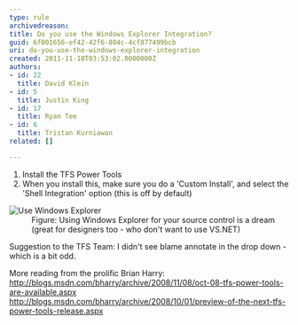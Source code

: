 ```yaml
---
type: rule
archivedreason: 
title: Do you use the Windows Explorer Integration?
guid: 6f001656-ef42-42f6-804c-4cf877499bcb
uri: do-you-use-the-windows-explorer-integration
created: 2011-11-18T03:53:02.0000000Z
authors:
- id: 22
  title: David Klein
- id: 5
  title: Justin King
- id: 17
  title: Ryan Tee
- id: 6
  title: Tristan Kurniawan
related: []

---
```



<ol><li>Install the TFS Power Tools </li>
<li>When you install this, make sure you do a 'Custom Install', and select the 'Shell Integration' option (this is off by default) </li></ol>
<dl><dt><img alt="Use Windows Explorer" src="/PublishingImages/TFS_WE_01.jpg" /></dt>
<dd>Figure&#58; Using Windows Explorer for your source control is a dream (great for designers too - who don't want to use VS.NET) </dd></dl>
<p>Suggestion to the TFS Team&#58; I didn't see blame annotate in the drop down - which is a bit odd. </p>
<p>More reading from the prolific Brian Harry&#58; <br><a href="http&#58;//blogs.msdn.com/bharry/archive/2008/11/08/oct-08-tfs-power-tools-are-available.aspx">http&#58;//blogs.msdn.com/bharry/archive/2008/11/08/oct-08-tfs-power-tools-are-available.aspx</a> <img title="You are now leaving SSW" src="http&#58;//www.ssw.com.au/ssw/images/external.gif" alt="" /> <br><a href="http&#58;//blogs.msdn.com/bharry/archive/2008/10/01/preview-of-the-next-tfs-power-tools-release.aspx">http&#58;//blogs.msdn.com/bharry/archive/2008/10/01/preview-of-the-next-tfs-power-tools-release.aspx</a> <img title="You are now leaving SSW" src="http&#58;//www.ssw.com.au/ssw/images/external.gif" alt="" /></p>
<br><excerpt class='endintro'></excerpt><br>



